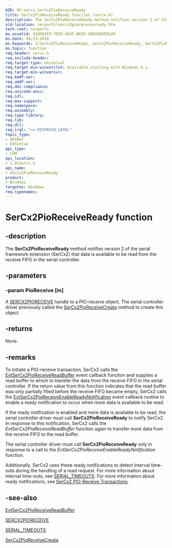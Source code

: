 ```yaml
---
UID: NF:sercx.SerCx2PioReceiveReady
title: SerCx2PioReceiveReady function (sercx.h)
description: The SerCx2PioReceiveReady method notifies version 2 of the serial framework extension (SerCx2) that data is available to be read from the receive FIFO in the serial controller.
old-location: serports\sercx2pioreceiveready.htm
tech.root: serports
ms.assetid: 81DE84F8-7D2D-464F-BA5D-4D92D0EE9149
ms.date: 04/23/2018
ms.keywords: 2/SerCx2PioReceiveReady, SerCx2PioReceiveReady, SerCx2PioReceiveReady method [Serial Ports], serports.sercx2pioreceiveready
ms.topic: function
req.header: sercx.h
req.include-header: 
req.target-type: Universal
req.target-min-winverclnt: Available starting with Windows 8.1.
req.target-min-winversvr: 
req.kmdf-ver: 
req.umdf-ver: 
req.ddi-compliance: 
req.unicode-ansi: 
req.idl: 
req.max-support: 
req.namespace: 
req.assembly: 
req.type-library: 
req.lib: 
req.dll: 
req.irql: "<= DISPATCH_LEVEL"
topic_type:
- APIRef
- kbSyntax
api_type:
- COM
api_location:
- 2.0\Sercx.h
api_name:
- SerCx2PioReceiveReady
product:
- Windows
targetos: Windows
req.typenames: 
---
```


# SerCx2PioReceiveReady function


## -description


The <b>SerCx2PioReceiveReady</b> method notifies version 2 of the serial framework extension (SerCx2) that data is available to be read from the receive FIFO in the serial controller.


## -parameters




### -param PioReceive [in]

A <a href="https://docs.microsoft.com/windows-hardware/drivers/serports/sercx2-object-handles">SERCX2PIORECEIVE</a> handle to a PIO-receive object. The serial controller driver previously called the <a href="https://docs.microsoft.com/windows-hardware/drivers/ddi/content/sercx/nf-sercx-sercx2pioreceivecreate">SerCx2PioReceiveCreate</a> method to create this object.


## -returns



None.




## -remarks



To initiate a PIO-receive transaction, SerCx2 calls the <a href="https://docs.microsoft.com/windows-hardware/drivers/ddi/content/sercx/nc-sercx-evt_sercx2_pio_receive_read_buffer">EvtSerCx2PioReceiveReadBuffer</a> event callback function and supplies a read buffer to which to transfer the data from the receive FIFO in the serial controller. If the return value from this function indicates that the read buffer was only partially filled before the receive FIFO became empty, SerCx2 calls the <a href="https://docs.microsoft.com/windows-hardware/drivers/ddi/content/sercx/nc-sercx-evt_sercx2_pio_receive_enable_ready_notification">EvtSerCx2PioReceiveEnableReadyNotification</a> event callback routine to enable a ready notification to occur when more data is available to be read.

If the ready notification is enabled and more data is available to be read, the serial controller driver must call <b>SerCx2PioReceiveReady</b> to notify SerCx2. In response to this notification, SerCx2 calls the <i>EvtSerCx2PioReceiveReadBuffer</i> function again to transfer more data from the receive FIFO to the read buffer.

The serial controller driver must call <b>SerCx2PioReceiveReady</b> only in response to a call to the <i>EvtSerCx2PioReceiveEnableReadyNotification</i> function.

Additionally, SerCx2 uses these ready notifications to detect interval time-outs during the handling of a read request. For more information about interval time-outs, see <a href="https://docs.microsoft.com/windows-hardware/drivers/ddi/content/ntddser/ns-ntddser-_serial_timeouts">SERIAL_TIMEOUTS</a>. For more information about ready notifications, see <a href="https://docs.microsoft.com/previous-versions/dn265332(v=vs.85)">SerCx2 PIO-Receive Transactions</a>.




## -see-also




<a href="https://docs.microsoft.com/windows-hardware/drivers/ddi/content/sercx/nc-sercx-evt_sercx2_pio_receive_read_buffer">EvtSerCx2PioReceiveReadBuffer</a>



<a href="https://docs.microsoft.com/windows-hardware/drivers/serports/sercx2-object-handles">SERCX2PIORECEIVE</a>



<a href="https://docs.microsoft.com/windows-hardware/drivers/ddi/content/ntddser/ns-ntddser-_serial_timeouts">SERIAL_TIMEOUTS</a>



<a href="https://docs.microsoft.com/windows-hardware/drivers/ddi/content/sercx/nf-sercx-sercx2pioreceivecreate">SerCx2PioReceiveCreate</a>
 

 

